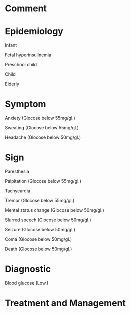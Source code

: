 # Comment

# Epidemiology

Infant

Fetal hyperinsulinemia

Preschool child

Child

Elderly

# Symptom

Anxiety
(Glocose below 55mg/gl.)

Sweating
(Glocose below 55mg/gl.)

Headache
(Glocose below 50mg/gl.)

# Sign

Paresthesia

Palpitation
(Glocose below 55mg/gl.)

Tachycardia

Tremor
(Glocose below 55mg/gl.)

Mental status change
(Glocose below 50mg/gl.)

Slurred speech
(Glocose below 50mg/gl.)

Seizure
(Glocose below 50mg/gl.)

Coma
(Glocose below 50mg/gl.)

Death
(Glocose below 50mg/gl.)

# Diagnostic

Blood glucose
(Low.)

# Treatment and Management
